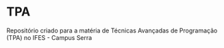 # TPA
Repositório criado para a matéria de Técnicas Avançadas de Programação (TPA) no IFES - Campus Serra
